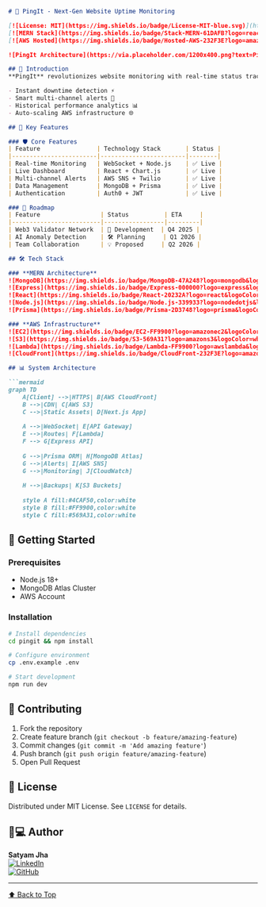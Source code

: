 
```markdown
# 🚀 PingIt - Next-Gen Website Uptime Monitoring

[![License: MIT](https://img.shields.io/badge/License-MIT-blue.svg)](https://opensource.org/licenses/MIT)
[![MERN Stack](https://img.shields.io/badge/Stack-MERN-61DAFB?logo=react&logoColor=white)](https://mern.io/)
[![AWS Hosted](https://img.shields.io/badge/Hosted-AWS-232F3E?logo=amazonaws)](https://aws.amazon.com)

![PingIt Architecture](https://via.placeholder.com/1200x400.png?text=PingIt+Architecture+Diagram)

## 🌟 Introduction
**PingIt** revolutionizes website monitoring with real-time status tracking and enterprise-grade reliability. Our platform empowers businesses through:

- Instant downtime detection ⚡  
- Smart multi-channel alerts 📨  
- Historical performance analytics 📊  
- Auto-scaling AWS infrastructure 🌐

## 🎯 Key Features

### 🛡 Core Features
| Feature                | Technology Stack       | Status |
|------------------------|------------------------|--------|
| Real-time Monitoring   | WebSocket + Node.js    | ✅ Live |
| Live Dashboard         | React + Chart.js       | ✅ Live |
| Multi-channel Alerts   | AWS SNS + Twilio       | ✅ Live |
| Data Management        | MongoDB + Prisma       | ✅ Live |
| Authentication         | Auth0 + JWT            | ✅ Live |

### 🚧 Roadmap
| Feature                 | Status          | ETA     |
|-------------------------|-----------------|---------|
| Web3 Validator Network  | 🔄 Development  | Q4 2025 |
| AI Anomaly Detection    | 🛠 Planning     | Q1 2026 |
| Team Collaboration      | 💡 Proposed     | Q2 2026 |

## 🛠 Tech Stack

### **MERN Architecture**
![MongoDB](https://img.shields.io/badge/MongoDB-47A248?logo=mongodb&logoColor=white)
![Express](https://img.shields.io/badge/Express-000000?logo=express&logoColor=white)
![React](https://img.shields.io/badge/React-20232A?logo=react&logoColor=61DAFB)
![Node.js](https://img.shields.io/badge/Node.js-339933?logo=nodedotjs&logoColor=white)
![Prisma](https://img.shields.io/badge/Prisma-2D3748?logo=prisma&logoColor=white)

### **AWS Infrastructure**
![EC2](https://img.shields.io/badge/EC2-FF9900?logo=amazonec2&logoColor=white)
![S3](https://img.shields.io/badge/S3-569A31?logo=amazons3&logoColor=white)
![Lambda](https://img.shields.io/badge/Lambda-FF9900?logo=awslambda&logoColor=white)
![CloudFront](https://img.shields.io/badge/CloudFront-232F3E?logo=amazonaws&logoColor=white)

## 📊 System Architecture

```mermaid
graph TD
    A[Client] -->|HTTPS| B[AWS CloudFront]
    B -->|CDN| C[AWS S3]
    C -->|Static Assets| D[Next.js App]
    
    A -->|WebSocket| E[API Gateway]
    E -->|Routes| F[Lambda]
    F --> G[Express API]
    
    G -->|Prisma ORM| H[MongoDB Atlas]
    G -->|Alerts| I[AWS SNS]
    G -->|Monitoring| J[CloudWatch]
    
    H -->|Backups| K[S3 Buckets]
    
    style A fill:#4CAF50,color:white
    style B fill:#FF9900,color:white
    style C fill:#569A31,color:white
```

## 🚀 Getting Started

### Prerequisites
- Node.js 18+
- MongoDB Atlas Cluster
- AWS Account

### Installation
```bash
# Install dependencies
cd pingit && npm install

# Configure environment
cp .env.example .env

# Start development
npm run dev
```

## 👥 Contributing
1. Fork the repository
2. Create feature branch (`git checkout -b feature/amazing-feature`)
3. Commit changes (`git commit -m 'Add amazing feature'`)
4. Push branch (`git push origin feature/amazing-feature`)
5. Open Pull Request

## 📜 License
Distributed under MIT License. See `LICENSE` for details.

## 👨💻 Author
**Satyam Jha**  
[![LinkedIn](https://img.shields.io/badge/LinkedIn-Connect-blue?logo=linkedin)](https://www.linkedin.com/in/satyammjha/)  
[![GitHub](https://img.shields.io/badge/GitHub-Profile-black?logo=github)](https://github.com/satyammjha)

---

[⬆ Back to Top](#-pingit---next-gen-website-uptime-monitoring)
```
